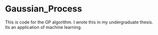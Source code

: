 # Gaussian_Process
This is code for the GP algorithm. I wrote this in my undergraduate thesis. Its an application of machine learning. 
